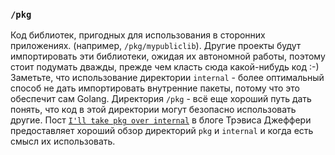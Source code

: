 ### `/pkg`

Код библиотек, пригодных для использования в сторонних приложениях. (например, `/pkg/mypubliclib`). Другие проекты будут импортировать эти библиотеки, ожидая их автономной работы, поэтому стоит подумать дважды, прежде чем класть сюда какой-нибудь код :-) Заметьте, что использование директории `internal`  - более оптимальный способ не дать импортировать внутренние пакеты, потому что это обеспечит сам Golang. Директория `/pkg` - всё еще хороший путь дать понять, что код в этой директории могут безопасно использовать другие. Пост [`I'll take pkg over internal`](https://travisjeffery.com/b/2019/11/i-ll-take-pkg-over-internal/) в блоге Трэвиса Джеффери предоставляет хороший обзор директорий `pkg` и `internal` и когда есть смысл их использовать.
